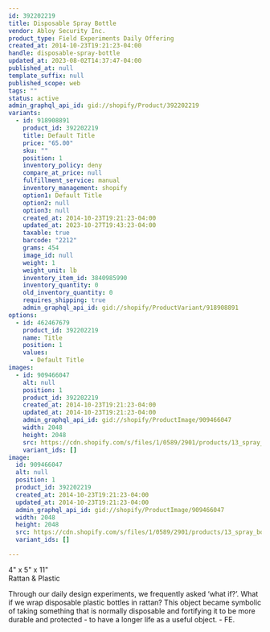 ```yaml
---
id: 392202219
title: Disposable Spray Bottle
vendor: Abloy Security Inc.
product_type: Field Experiments Daily Offering
created_at: 2014-10-23T19:21:23-04:00
handle: disposable-spray-bottle
updated_at: 2023-08-02T14:37:47-04:00
published_at: null
template_suffix: null
published_scope: web
tags: ""
status: active
admin_graphql_api_id: gid://shopify/Product/392202219
variants:
  - id: 918908891
    product_id: 392202219
    title: Default Title
    price: "65.00"
    sku: ""
    position: 1
    inventory_policy: deny
    compare_at_price: null
    fulfillment_service: manual
    inventory_management: shopify
    option1: Default Title
    option2: null
    option3: null
    created_at: 2014-10-23T19:21:23-04:00
    updated_at: 2023-10-27T19:43:23-04:00
    taxable: true
    barcode: "2212"
    grams: 454
    image_id: null
    weight: 1
    weight_unit: lb
    inventory_item_id: 3840985990
    inventory_quantity: 0
    old_inventory_quantity: 0
    requires_shipping: true
    admin_graphql_api_id: gid://shopify/ProductVariant/918908891
options:
  - id: 462467679
    product_id: 392202219
    name: Title
    position: 1
    values:
      - Default Title
images:
  - id: 909466047
    alt: null
    position: 1
    product_id: 392202219
    created_at: 2014-10-23T19:21:23-04:00
    updated_at: 2014-10-23T19:21:23-04:00
    admin_graphql_api_id: gid://shopify/ProductImage/909466047
    width: 2048
    height: 2048
    src: https://cdn.shopify.com/s/files/1/0589/2901/products/13_spray_bottle.jpeg?v=1414106483
    variant_ids: []
image:
  id: 909466047
  alt: null
  position: 1
  product_id: 392202219
  created_at: 2014-10-23T19:21:23-04:00
  updated_at: 2014-10-23T19:21:23-04:00
  admin_graphql_api_id: gid://shopify/ProductImage/909466047
  width: 2048
  height: 2048
  src: https://cdn.shopify.com/s/files/1/0589/2901/products/13_spray_bottle.jpeg?v=1414106483
  variant_ids: []

---
```


4" x 5" x 11"  
Rattan & Plastic

<!-- td {border: 1px solid #ccc;}br {mso-data-placement:same-cell;} -->

Through our daily design experiments, we frequently asked ‘what if?’. What if we wrap disposable plastic bottles in rattan? This object became symbolic of taking something that is normally disposable and fortifying it to be more durable and protected - to have a longer life as a useful object. - FE.